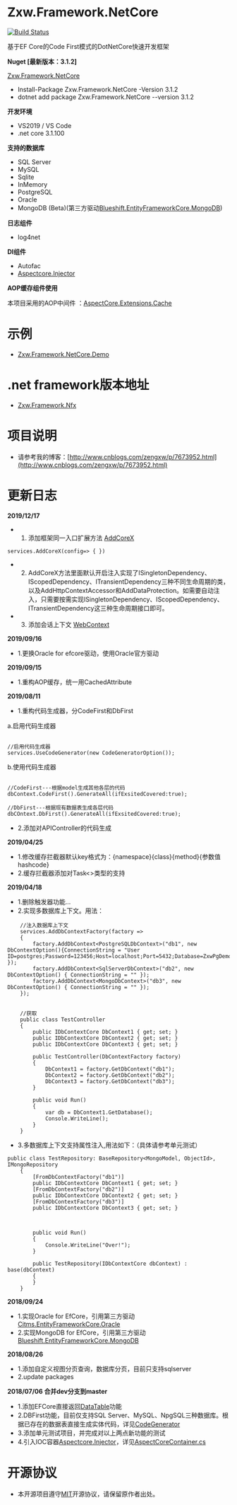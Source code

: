 # Zxw.Framework.NetCore
[![Build Status](https://dev.azure.com/v-xiaze0473/v-xiaze/_apis/build/status/VictorTzeng.Zxw.Framework.NetCore?branchName=master)](https://dev.azure.com/v-xiaze0473/v-xiaze/_build/latest?definitionId=1&branchName=master)

基于EF Core的Code First模式的DotNetCore快速开发框架

**Nuget [最新版本：3.1.2]**

[Zxw.Framework.NetCore](https://www.nuget.org/packages/Zxw.Framework.NetCore/3.1.2) 
* Install-Package Zxw.Framework.NetCore -Version 3.1.2
* dotnet add package Zxw.Framework.NetCore --version 3.1.2

**开发环境**
* VS2019 / VS Code
* .net core 3.1.100

**支持的数据库**
* SQL Server
* MySQL
* Sqlite
* InMemory
* PostgreSQL
* Oracle
* MongoDB (Beta)(第三方驱动[Blueshift.EntityFrameworkCore.MongoDB](https://github.com/BlueshiftSoftware/EntityFrameworkCore))

**日志组件**
* log4net

**DI组件**
* Autofac
* [Aspectcore.Injector](https://github.com/dotnetcore/AspectCore-Framework/blob/master/docs/injector.md)

**AOP缓存组件使用**

本项目采用的AOP中间件 ：[AspectCore.Extensions.Cache](https://github.com/VictorTzeng/AspectCore.Extensions.Cache)

# 示例
* [Zxw.Framework.NetCore.Demo](https://github.com/VictorTzeng/Zxw.Framework.NetCore.Demo)


# .net framework版本地址
* [Zxw.Framework.Nfx](https://github.com/VictorTzeng/Zxw.Framework.Nfx)

# 项目说明
* 请参考我的博客：[http://www.cnblogs.com/zengxw/p/7673952.html](http://www.cnblogs.com/zengxw/p/7673952.html)

# 更新日志

**2019/12/17**
* 1. 添加框架同一入口扩展方法 [AddCoreX](https://github.com/VictorTzeng/Zxw.Framework.NetCore/blob/66ce81a3ffa3eb9379631ba11a3fd36c4c369e60/Zxw.Framework.NetCore/Extensions/ServiceExtension.cs#L419)
```
services.AddCoreX(config=> { })
```

* 2. AddCoreX方法里面默认开启注入实现了ISingletonDependency、IScopedDependency、ITransientDependency三种不同生命周期的类，以及AddHttpContextAccessor和AddDataProtection。如需要自动注入，只需要按需实现ISingletonDependency、IScopedDependency、ITransientDependency这三种生命周期接口即可。

* 3. 添加会话上下文 [WebContext](https://github.com/VictorTzeng/Zxw.Framework.NetCore/blob/master/Zxw.Framework.NetCore/Web/WebContext.cs)

**2019/09/16**
* 1.更换Oracle for efcore驱动，使用Oracle官方驱动

**2019/09/15**
* 1.重构AOP缓存，统一用CachedAttribute

**2019/08/11**
* 1.重构代码生成器，分CodeFirst和DbFirst

 a.启用代码生成器
```

//启用代码生成器
services.UseCodeGenerator(new CodeGeneratorOption());

```

 b.使用代码生成器
 
```

//CodeFirst---根据model生成其他各层的代码
dbContext.CodeFirst().GenerateAll(ifExsitedCovered:true);

//DbFirst---根据现有数据表生成各层代码
dbCOntext.DbFirst().GenerateAll(ifExsitedCovered:true);

```
* 2.添加对APIController的代码生成

**2019/04/25**
* 1.修改缓存拦截器默认key格式为：{namespace}{class}{method}{参数值hashcode}
* 2.缓存拦截器添加对Task<>类型的支持


**2019/04/18**
* 1.删除触发器功能...
* 2.实现多数据库上下文。用法：

```
    //注入数据库上下文
    services.AddDbContextFactory(factory =>
    {
        factory.AddDbContext<PostgreSQLDbContext>("db1", new DbContextOption(){ConnectionString = "User ID=postgres;Password=123456;Host=localhost;Port=5432;Database=ZxwPgDemo;Pooling=true;" });
        factory.AddDbContext<SqlServerDbContext>("db2", new DbContextOption() { ConnectionString = "" });
        factory.AddDbContext<MongoDbContext>("db3", new DbContextOption() { ConnectionString = "" });
    });


    //获取
    public class TestController
    {
        public IDbContextCore DbContext1 { get; set; }
        public IDbContextCore DbContext2 { get; set; }
        public IDbContextCore DbContext3 { get; set; }

        public TestController(DbContextFactory factory)
        {
            DbContext1 = factory.GetDbContext("db1");
            DbContext2 = factory.GetDbContext("db2");
            DbContext3 = factory.GetDbContext("db3");
        }

        public void Run()
        {
            var db = DbContext1.GetDatabase();
            Console.WriteLine();
        }
    }
```

* 3.多数据库上下文支持属性注入,用法如下：（具体请参考单元测试）
```    
public class TestRepository: BaseRepository<MongoModel, ObjectId>, IMongoRepository
    {
        [FromDbContextFactory("db1")]
        public IDbContextCore DbContext1 { get; set; }
        [FromDbContextFactory("db2")]
        public IDbContextCore DbContext2 { get; set; }
        [FromDbContextFactory("db3")]
        public IDbContextCore DbContext3 { get; set; }



        public void Run()
        {
            Console.WriteLine("Over!");
        }

        public TestRepository(IDbContextCore dbContext) : base(dbContext)
        {
        }
    }
```

**2018/09/24**
* 1.实现Oracle for EfCore，引用第三方驱动[Citms.EntityFrameworkCore.Oracle](https://github.com/CrazyJson/Citms.EntityFrameworkCore.Oracle)
* 2.实现MongoDB for EfCore，引用第三方驱动[Blueshift.EntityFrameworkCore.MongoDB](https://github.com/BlueshiftSoftware/EntityFrameworkCore)

**2018/08/26**
* 1.添加自定义视图分页查询，数据库分页，目前只支持sqlserver
* 2.update packages

**2018/07/06 合并dev分支到master**
* 1.添加EFCore直接返回[DataTable](https://github.com/VictorTzeng/Zxw.Framework.NetCore/blob/d99b321006ad7ee12883e92742d3ef1fe44968f7/Zxw.Framework.NetCore/Extensions/EntityFrameworkCoreExtensions.cs#L20)功能
* 2.DBFirst功能，目前仅支持SQL Server、MySQL、NpgSQL三种数据库。根据已存在的数据表直接生成实体代码，详见[CodeGenerator](https://github.com/VictorTzeng/Zxw.Framework.NetCore/blob/b07589d550a9f757b8da75e4fc685b917be29f34/Zxw.Framework.NetCore/CodeGenerator/CodeGenerator.cs#L197)
* 3.添加单元测试项目，并完成对以上两点新功能的测试
* 4.引入IOC容器[Aspectcore.Injector](https://github.com/dotnetcore/AspectCore-Framework/blob/master/docs/injector.md)，详见[AspectCoreContainer.cs](https://github.com/VictorTzeng/Zxw.Framework.NetCore/blob/master/Zxw.Framework.NetCore/IoC/AspectCoreContainer.cs)

# 开源协议
* 本开源项目遵守[MIT](https://github.com/VictorTzeng/Zxw.Framework.NetCore/blob/master/LICENSE)开源协议，请保留原作者出处。
